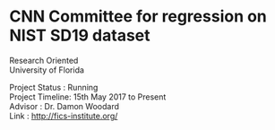 # CNN Committee for regression on NIST SD19 dataset #
Research Oriented <br />
University of Florida <br />

Project Status  : Running <br />
Project Timeline: 15th May 2017 to Present <br />
Advisor         : Dr. Damon Woodard<br /> 
Link            : http://fics-institute.org/ <br />
